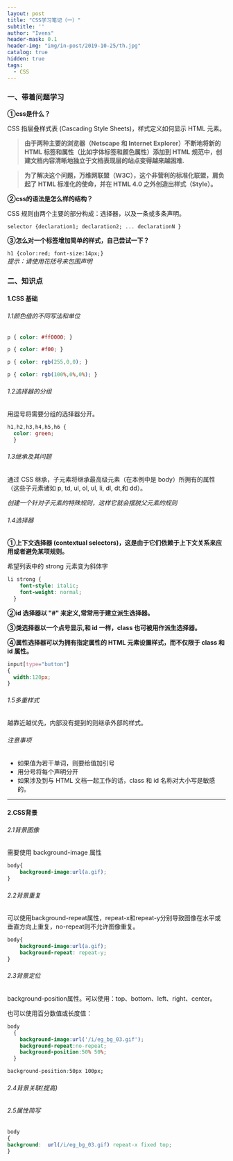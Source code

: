 ```yaml
---
layout: post
title: "CSS学习笔记（一）"
subtitle: ''
author: "Ivens"
header-mask: 0.1
header-img: "img/in-post/2019-10-25/th.jpg"
catalog: true
hidden: true
tags:
  - CSS
---
```

### 一、带着问题学习

**①css是什么？**

CSS 指层叠样式表 (Cascading Style Sheets)，样式定义如何显示 HTML 元素。

> **由于两种主要的浏览器（Netscape 和 Internet Explorer）不断地将新的 HTML 标签和属性（比如字体标签和颜色属性）添加到 HTML 规范中，创建文档内容清晰地独立于文档表现层的站点变得越来越困难.**

> **为了解决这个问题，万维网联盟（W3C），这个非营利的标准化联盟，肩负起了 HTML 标准化的使命，并在 HTML 4.0 之外创造出样式（Style）。**

**②css的语法是怎么样的结构？**

CSS 规则由两个主要的部分构成：选择器，以及一条或多条声明。

```selector {declaration1; declaration2; ... declarationN }```

**③怎么对一个标签增加简单的样式，自己尝试一下？**

```h1 {color:red; font-size:14px;}```
<br>*提示：请使用花括号来包围声明*

### 二、知识点

#### 1.CSS 基础

###### 1.1颜色值的不同写法和单位
```css
p { color: #ff0000; }

p { color: #f00; }

p { color: rgb(255,0,0); }

p { color: rgb(100%,0%,0%); }
```
###### 1.2选择器的分组
用逗号将需要分组的选择器分开。
```css
h1,h2,h3,h4,h5,h6 {
  color: green;
  }
```
###### 1.3继承及其问题

通过 CSS 继承，子元素将继承最高级元素（在本例中是 body）所拥有的属性（这些子元素诸如 p, td, ul, ol, ul, li, dl, dt,和 dd）。

*创建一个针对子元素的特殊规则，这样它就会摆脱父元素的规则*

###### 1.4选择器

**①上下文选择器 (contextual selectors)，这是由于它们依赖于上下文关系来应用或者避免某项规则。**

希望列表中的 strong 元素变为斜体字
```css
li strong {
    font-style: italic;
    font-weight: normal;
  }
```

**②id 选择器以 "#" 来定义,常常用于建立派生选择器。**

**③类选择器以一个点号显示,和 id 一样，class 也可被用作派生选择器。**

**④属性选择器可以为拥有指定属性的 HTML 元素设置样式，而不仅限于 class 和 id 属性。**
```css
input[type="button"]
{
  width:120px;
}
```

###### 1.5多重样式

越靠近越优先，内部没有提到的则继承外部的样式。

###### 注意事项

- 如果值为若干单词，则要给值加引号
- 用分号将每个声明分开
- 如果涉及到与 HTML 文档一起工作的话，class 和 id 名称对大小写是敏感的。

***

#### 2.CSS背景

###### 2.1背景图像
需要使用 background-image 属性
```css
body{
    background-image:url(a.gif);
}
```

###### 2.2背景重复

可以使用background-repeat属性，repeat-x和repeat-y分别导致图像在水平或垂直方向上重复，no-repeat则不允许图像重复。

```css
body{
    background-image:url(a.gif);
    background-repeat: repeat-y;
}
```

###### 2.3背景定位

background-position属性。可以使用：top、bottom、left、right、center。

也可以使用百分数值或长度值：
```css
body
  { 
    background-image:url('/i/eg_bg_03.gif');
    background-repeat:no-repeat;
    background-position:50% 50%;
  }
```
```css
background-position:50px 100px;
```

###### 2.4背景关联(提高)

###### 2.5属性简写

```css
body
{ 
background:  url(/i/eg_bg_03.gif) repeat-x fixed top; 
}
```













